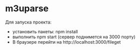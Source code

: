 # m3uparse

Для запуска проекта: 
- установить пакеты: npm install <br>
- выполнить npm start (сервер поднимется на 3000 порту)
- В браузере перейти на http://localhost:3000/fileget